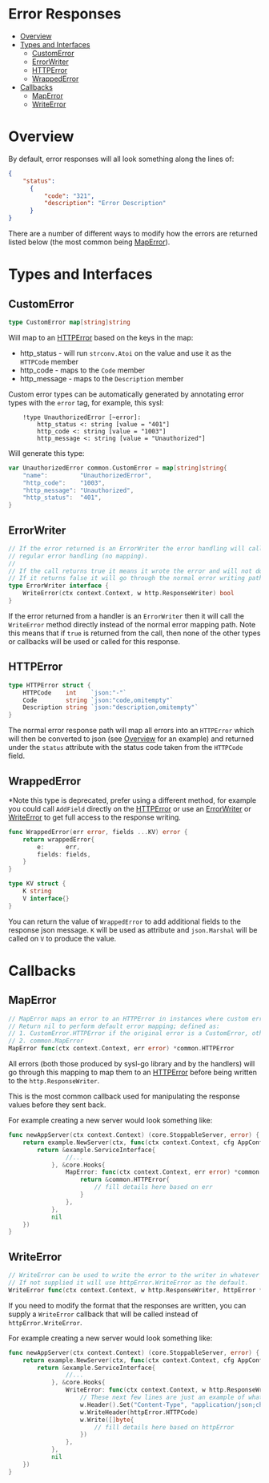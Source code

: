 <h1>Error Responses</h1>

- [Overview](#overview)
- [Types and Interfaces](#types-and-interfaces)
  - [CustomError](#customerror)
  - [ErrorWriter](#errorwriter)
  - [HTTPError](#httperror)
  - [WrappedError](#wrappederror)
- [Callbacks](#callbacks)
  - [MapError](#maperror)
  - [WriteError](#writeerror)


# Overview 

By default, error responses will all look something along the lines of:
```json
{
    "status":
      {
          "code": "321",
          "description": "Error Description"
      }
}
```

There are a number of different ways to modify how the errors are returned listed below (the most common being [MapError](#MapError)).

# Types and Interfaces

## CustomError
```go
type CustomError map[string]string
```
Will map to an [HTTPError](#HTTPError) based on the keys in the map:
- http_status - will run `strconv.Atoi` on the value and use it as the `HTTPCode` member
- http_code - maps to the `Code` member
- http_message - maps to the `Description` member

Custom error types can be automatically generated by annotating error types with the `error` tag, for example, this sysl:
```sysl
    !type UnauthorizedError [~error]:
        http_status <: string [value = "401"]
        http_code <: string [value = "1003"]
        http_message <: string [value = "Unauthorized"]
```
Will generate this type:
```go
var UnauthorizedError common.CustomError = map[string]string{
	"name":         "UnauthorizedError",
	"http_code":    "1003",
	"http_message": "Unauthorized",
	"http_status":  "401",
}
```

## ErrorWriter
```go
// If the error returned is an ErrorWriter the error handling will call the writeError method before any of the
// regular error handling (no mapping).
//
// If the call returns true it means it wrote the error and will not do any more handling.
// If it returns false it will go through the normal error writing path (via both the MapError and WriteError callbacks).
type ErrorWriter interface {
	WriteError(ctx context.Context, w http.ResponseWriter) bool
}
```
If the error returned from a handler is an `ErrorWriter` then it will call the `WriteError` method directly instead of the normal error mapping path. Note this means that if `true` is returned from the call, then none of the other types or callbacks will be used or called for this response.

## HTTPError 
```go
type HTTPError struct {
	HTTPCode    int    `json:"-"`
	Code        string `json:"code,omitempty"`
	Description string `json:"description,omitempty"`
}
```
The normal error response path will map all errors into an `HTTPError` which will then be converted to json (see [Overview](#Overview) for an example) and returned under the `status` attribute with the status code taken from the `HTTPCode` field. 

## WrappedError
*Note this type is deprecated, prefer using a different method, for example you could call `AddField` directly on the [HTTPError](#HTTPError) or use an [ErrorWriter](#errorwriter) or [WriteError](#writeerror) to get full access to the response writing.
```go
func WrappedError(err error, fields ...KV) error {
	return wrappedError{
		e:      err,
		fields: fields,
	}
}

type KV struct {
    K string
    V interface{}
}
```
You can return the value of `WrappedError` to add additional fields to the response json message. `K` will be used as attribute and `json.Marshal` will be called on `V` to produce the value.

# Callbacks

## MapError

```go
// MapError maps an error to an HTTPError in instances where custom error mapping is required.
// Return nil to perform default error mapping; defined as:
// 1. CustomError.HTTPError if the original error is a CustomError, otherwise
// 2. common.MapError
MapError func(ctx context.Context, err error) *common.HTTPError
```
All errors (both those produced by sysl-go library and by the handlers) will go through this mapping to map them to an [HTTPError](#HTTPError) before being written to the `http.ResponseWriter`.

This is the most common callback used for manipulating the response values before they sent back.

For example creating a new server would look something like:
```go
func newAppServer(ctx context.Context) (core.StoppableServer, error) {
	return example.NewServer(ctx, func(ctx context.Context, cfg AppConfig) (*example.ServiceInterface, *core.Hooks, error) {
		return &example.ServiceInterface{
				//...
			}, &core.Hooks{
				MapError: func(ctx context.Context, err error) *common.HTTPError {
					return &common.HTTPError{
						// fill details here based on err
					}
				},
			},
			nil
	})
}
```

## WriteError
```go
// WriteError can be used to write the error to the writer in whatever way you want.
// If not supplied it will use httpError.WriteError as the default.
WriteError func(ctx context.Context, w http.ResponseWriter, httpError *common.HTTPError)
```
If you need to modify the format that the responses are written, you can supply a `WriteError` callback that will be called instead of `httpError.WriteError`.

For example creating a new server would look something like:
```go
func newAppServer(ctx context.Context) (core.StoppableServer, error) {
	return example.NewServer(ctx, func(ctx context.Context, cfg AppConfig) (*example.ServiceInterface, *core.Hooks, error) {
		return &example.ServiceInterface{
				//...
			}, &core.Hooks{
				WriteError: func(ctx context.Context, w http.ResponseWriter, httpError *common.HTTPError) {
					// These next few lines are just an example of what could be done
					w.Header().Set("Content-Type", "application/json;charset=UTF-8")
					w.WriteHeader(httpError.HTTPCode)
					w.Write([]byte{
						// fill details here based on httpError
					})
				},
			},
			nil
	})
}
```
